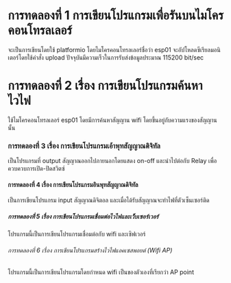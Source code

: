 # การทดลองที่ 1 การเขียนโปรแกรมเพื่อรันบนไมโครคอนโทรลเลอร์
จะเป็นการเขียนโดยใช้ platformio โดยไมโครคอนโทรลเลอร์ชื่อว่า esp01 จะอัปโหลดซีเรียลมอนิเตอร์โดยใช้คำสั่ง upload ปัจจุบันมีความเร็วในการรับส่งข้อมูลประมาณ 115200 bit/sec
# การทดลองที่ 2 เรื่อง การเขียนโปรแกรมค้นหาไวไฟ
ใช้ไมโครคอนโทรลเลอร์ esp01 โดยมีการค้นหาสัญญาน wifi โดยขึ้นอยู่กับความแรงของสัญญานนั้น
### การทดลองที่ 3 เรื่อง การเขียนโปรแกรมเอ้าพุทสัญญาณดิจิทัล
เป็นโปรแกรมที่ output สัญญาณออกไปภายนอกโดยแสดง on-off และนำไปต่อกับ Relay เพื่อควบควบการเปิด-ปิดสวิตซ์
#### การทดลองที่ 4 เรื่อง การเขียนโปรแกรมอินพุทสัญญาณดิจิทัล
เป็นการเขียนโปรแกรม input สัญญาณดิจิตอล และเมื่อได้รับสัญญาณจะทำไฟที่ตัวเซ็นเซอร์ติด
##### การทดลองที่ 5 เรื่อง การเขียนโปรแกรมเชื่อมต่อไวไฟและเว็บเซอร์เวอร์
โปรแกรมนี้เป็นการเขียนโปรแกรมเชื่อมต่อกับ wifi และเซิฟเวอร์
###### การทดลองที่ 6 เรื่อง การเขียนโปรแกรมสร้างไวไฟแอคเซสพอยต์ (Wifi AP)
โปรแกรมนี้เป็นการเขียนโปรแกรมโดยกำหนด wifi เป็นของตัวเองที่เรียกว่า AP point
